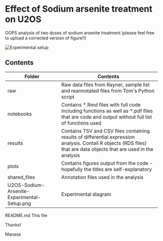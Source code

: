 # Effect of Sodium arsenite treatment on U2OS
OOPS analysis of two doses of sodium arsenite treatment (please feel free to upload a corrected version of figure!!)

![Experimental setup](https://github.com/emm13/U2OS-NaArsenite-Tom-code/blob/master/U2OS-Sodium-Arsenite-Experimental-Setup.png)


## Contents
Folder	| Contents
--------| --------	
raw 	| Raw data files from Rayner, sample list and reannotated files from Tom's Python script
notebooks	| Contains *.Rmd files with full code including functions as well as *.pdf files that are code and output without full list of functions used
results	| Contains TSV and CSV files containing results of differential expression analysis. Contail R objects (RDS files) that are data objects that are used in the analysis
plots	| Contains figures output from the code - hopefully the titles are self-explanatory 
shared_files	| Annotation files used in the analysis
U2OS-Sodium-Arsenite-Experimental-Setup.png	| Experimental diagram  
README.md	 This file

Thanks!

Manasa

